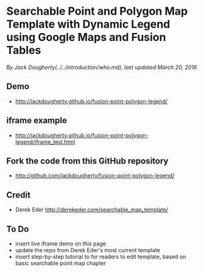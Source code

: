 # Searchable Point and Polygon Map Template with Dynamic Legend using Google Maps and Fusion Tables

*By Jack Dougherty(../../introduction/who.md), last updated March 20, 2016*

## Demo
- http://jackdougherty.github.io/fusion-point-polygon-legend/

## iframe example
- http://jackdougherty.github.io/fusion-point-polygon-legend/iframe_test.html

## Fork the code from this GitHub repository
- http://github.com/jackdougherty/fusion-point-polygon-legend/

## Credit
- Derek Eder http://derekeder.com/searchable_map_template/

## To Do
- insert live iframe demo on this page
- update the repo from Derek Eder's most current template
- insert step-by-step tutorial to for readers to edit template, based on basic searchable point map chapter
